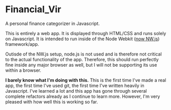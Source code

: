 # Financial_Vir
A personal finance categorizer in Javascript.

This is entirely a web app.  It is displayed through HTML/CSS and runs solely on Javascript.  It is intended to run inside of the Node Webkit ([now NW.js](http://nwjs.io)) framework/app.

Outisde of the NW.js setup, node.js is not used and is therefore not critical to the actual functionality of the app.  Therefore, this should run perfectly fine inside any major browser as well, but I will not be supporting its use within a browser.

**I barely know what I'm doing with this.**  This is the first time I've made a real app, the first time I've used git, the first time I've written heavily in Javascript.  I've learned a lot and this app has gone through several complete refactors already as I continue to learn more.  However, I'm very pleased with how well this is working so far.
